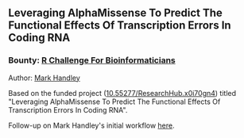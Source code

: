 ## Leveraging AlphaMissense To Predict The Functional Effects Of Transcription Errors In Coding RNA
### Bounty: [R Challenge For Bioinformaticians](https://www.researchhub.com/question/1685/r-challenge-for-bioinformaticians/bounties)

Author: [Mark Handley](https://www.researchhub.com/user/976291/overview)

Based on the funded project ([10.55277/ResearchHub.x0i70gn4](https://doi.org/10.55277/ResearchHub.x0i70gn4)) titled "Leveraging AlphaMissense To Predict The Functional Effects Of Transcription Errors In Coding RNA".

Follow-up on Mark Handley's initial workflow [here](https://github.com/marktwh/missense_2024/tree/main/approach_1_inefficient_RNG).
